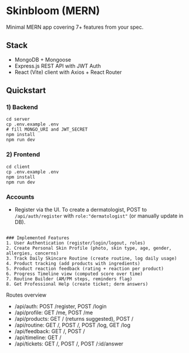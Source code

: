 # Skinbloom (MERN)

Minimal MERN app covering 7+ features from your spec.

## Stack
- MongoDB + Mongoose
- Express.js REST API with JWT Auth
- React (Vite) client with Axios + React Router

## Quickstart

### 1) Backend
```
cd server
cp .env.example .env
# fill MONGO_URI and JWT_SECRET
npm install
npm run dev
```

### 2) Frontend
```
cd client
cp .env.example .env
npm install
npm run dev
```

### Accounts
- Register via the UI. To create a dermatologist, POST to `/api/auth/register` with `role:"dermatologist"` (or manually update in DB).
```

### Implemented Features
1. User Authentication (register/login/logout, roles)
2. Create Personal Skin Profile (photo, skin type, age, gender, allergies, concerns)
3. Track Daily Skincare Routine (create routine, log daily usage)
4. Product tracking (add products with ingredients)
5. Product reaction feedback (rating + reaction per product)
6. Progress Timeline view (computed score over time)
7. Routine Builder (AM/PM steps, reminders flag)
8. Get Professional Help (create ticket; derm answers)

```
Routes overview
- /api/auth: POST /register, POST /login
- /api/profile: GET /me, POST /me
- /api/products: GET / (returns suggested), POST /
- /api/routine: GET /, POST /, POST /log, GET /log
- /api/feedback: GET /, POST /
- /api/timeline: GET /
- /api/tickets: GET /, POST /, POST /:id/answer
```
